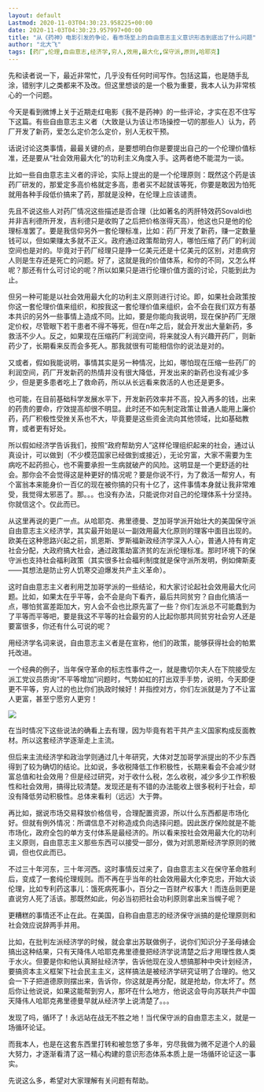 ```yaml
---
layout: default
Lastmod: 2020-11-03T04:30:23.958225+00:00
date: 2020-11-03T04:30:23.957997+00:00
title: "从《药神》电影引发的争论，看市场至上的自由意志主义意识形态到底出了什么问题"
author: "北大飞"
tags: [药厂,伦理,自由意志,经济学,穷人,效用,最大化,保守派,原则,哈耶克]
---
```


先和读者说一下，最近非常忙，几乎没有任何时间写作。包括这篇，也是随手乱涂，错别字儿之类都来不及改。但这里想谈的是一个极为重要，我本人认为非常核心的一个问题。

今天是看到微博上关于近期走红电影《我不是药神》的一些评论，才实在忍不住写下这篇。有些自由意志主义者（大致是认为该让市场操控一切的那些人）认为，药厂开发了新药，爱怎么定价怎么定价，别人无权干预。

话说讨论这类事情，最最关键的点，是要想明白你是要提出自己的一个伦理价值标准，还是要从“社会效用最大化”的功利主义角度入手。这两者绝不能混为一谈。  

比如一些自由意志主义者的评论，实际上提出的是一个伦理原则：既然这个药是该药厂研发的，那爱定多高价格就定多高，患者买不起就该等死，你要是敢因为怕死就用各种手段低价搞来了药，那就是没种，在伦理上应该谴责。

先且不说这些人对药厂情况这些描述是否合理（比如著名的丙肝特效药Sovaldi也并非吉利德所开发，吉利德只是收购了之后把价格涨得天高），他这也只是他的伦理标准罢了。要是我信仰另外一套伦理标准，比如：药厂开发了新药，赚一定数量钱可以，但如果赚太多就不正义。政府通过政策帮助穷人，哪怕压缩了药厂的利润空间也是对的。毕竟对于药厂经理只是挣一亿美元还是十亿美元的区别，对患病穷人则是生存还是死亡的问题。好了，这就是我的价值体系，和你的不同，又怎么样呢？那还有什么可讨论的呢？所以如果只是进行伦理价值方面的讨论，只能到此为止。

但另一种可能是以社会效用最大化的功利主义原则进行讨论。即，如果社会政策按你这一套伦理价值来组织，和按我这一套伦理价值来组织，会不会在我们双方有基本共识的另外一些事情上造成不同。比如，要是你能向我说明，现在保护药厂无限定价权，尽管眼下若干患者不得不等死，但在n年之后，就会开发出大量新药，多救活不少人。反之，如果现在压缩药厂利润空间，将来就没人有兴趣开药厂，则新药少了，长期看来反而会多死人。那我就很有可能相信你的说法是对的。

又或者，假如我能说明，事情其实是另一种情况，比如，哪怕现在压缩一些药厂的利润空间，药厂开发新药的热情并没有很大降低，开发出来的新药也没有减少多少，但是更多患者吃上了救命药，所以从长远看来救活的人也还是更多。

也可能，在目前基础科学发展水平下，开发新药效率并不高，投入再多的钱，出来的药贵的要命，疗效提高却很不明显。此时还不如先制定政策让普通人能用上廉价药，药厂积极性受挫关系也不大，毕竟要是这些资金流向其他领域，比如基础教育，或者更有好处。

所以假如经济学告诉我们，按照“政府帮助穷人”这样伦理组织起来的社会，通过认真设计，可以做到（不少模范国家已经做到或接近），无论穷富，大家不需要为生病吃不起药担心，也不需要承担一生病就破产的风险。这明显是一个更舒适的社会。那你会不会觉得这是种更好的情况呢？要是你说不行，为了救活一帮穷人，有个富翁本来能身价一百亿的现在被你搞的只有十亿了，这件事情本身就让我非常难受，我觉得太邪恶了。那。。。也没有办法，只能说你对自己的伦理体系十分坚持。你就信这个。仅此而已。

从这里再说的更广一点。从哈耶克、弗里德曼、芝加哥学派开始壮大的美国保守派自由意志主义经济学，其实最开始是以一副效用最大化原则的理客中面目出现的。欧美在这种思路兴起之前，凯恩斯、罗斯福新政经济学深入人心，普通人持有肯定社会分配，大政府搞大社会，通过政策劫富济贫的左派伦理标准。那时环境下的保守派也支持社会福利政策（其实很多社会福利制度就是保守派所发明，例如俾斯麦——其想法是防止穷人饥寒交迫爆发共产主义革命）。

这时自由意志主义者利用芝加哥学派的一些结论，和大家讨论起社会效用最大化问题。比如，如果太在乎平等，会不会是向下看齐，最后共同贫穷？自由化搞活一点，哪怕贫富差距加大，穷人会不会也比原先富了一些？你们左派总不可能蠢到为了平等而平等吧，要是我这不平等的社会最穷的人比起你那共同贫穷社会穷人还是要富很多，你还有什么可说的呢？

用经济学名词来说，自由意志主义者是在宣称，他们的政策，能够获得社会的帕累托改进。

一个经典的例子，当年保守革命的标志性事件之一，就是撒切尔夫人在下院接受左派工党议员质询“不平等增加”问题时，气势如虹的打出双手手势，说明，今天即便更不平等，穷人过的也比你们执政时候好！并指控对方，你们左派就是为了不让富人更富，甚至宁愿穷人更穷！

![](https://images.weserv.nl/?url=https%3A//mmbiz.qpic.cn/mmbiz_gif/kbqexlSQD1Mufxk2ibh2lAgtJdmMHW89UlAjTA8sQ90VaUTiaWPUbEDLhB6YgsiczsNHrXSwD63icCmF2vjiaslmh0w/640%3Fwx_fmt%3Dgif)

在当时情况下这些说法的确看上去有理，因为毕竟有若干共产主义国家构成反面教材。所以这套经济学逐渐走上主流。

但后来主流经济学和政治学则通过几十年研究，大体对芝加哥学派提出的不少东西得到了较为确切的结论。比如说，多收税降低工作积极性，长期来看会不会减少财富总值和社会效用？但是经过研究，对于收什么税，怎么收税，减少多少工作积极性和社会效用，搞得比较清楚。发现还是有不错的办法能收上很多税利于社会，却没有降低劳动积极性。总体来看利（远远）大于弊。

再比如，据说市场交易释放价格信号，合理配置资源，所以什么东西都是市场化好。但就有例外情况：所谓信息不对称造成负向选择问题。因此医疗保险就是不能市场化，政府全包的单方支付体系是最经济的。所以看来按社会效用最大化的功利主义原则，自由意志主义那些东西可以接受一部分，做为对凯恩斯经济学原则的微调，但也仅此而已。

不过三十年河东，三十年河西。这时事情反过来了，自由意志主义在保守革命胜利后，变成了一套纯伦理规则。而不再在乎当年的社会效用最大化李克忠，开始大谈伦理，比如专利药这事儿：饿死病死事小，百分之一百财产权事大！而连岳则更是直说穷人死了活该。那既然如此，何必当初把社会功利原则拿出来当幌子呢？

更糟糕的事情还不止在此。在美国，自称自由意志的经济保守派搞的是伦理原则和社会效应说辞两手并用。

比如，在批判左派经济学的时候，就会拿出苏联做例子，说你们知识分子圣母婊会搞出这种结果，只有天降伟人哈耶克弗里德曼把经济学说清楚之后才用理性救人类于水火。但要是你和他认真掰扯经济学，告诉他现在没人想搞那种中央计划经济，要搞资本主义框架下社会民主主义，这样搞法是被经济学研究证明了合理的。他又会一下子把道德原则摆出来，告诉你，你这就是再分配，就是抢劫，你太坏了。然后你让他说说，如果这能帮到穷人，那坏在什么地方，他说这会导向苏联共产中国天降伟人哈耶克弗里德曼早就从经济学上说清楚了。。。

发现了吗，循环了！永远站在战无不胜之地！当代保守派的自由意志主义，就是一场循环论证。

而我本人，也是在这套东西里打转和被忽悠了多年，穷尽我做为微不足道个人的最大努力，才逐渐看清了这一精心构建的意识形态体系本质上是一场循环论证这一事实。

先说这么多，希望对大家理解有关问题有帮助。

